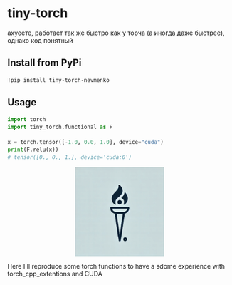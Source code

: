 # tiny-torch
ахуеете, работает так же быстро как у торча (а иногда даже быстрее), однако код понятный
## Install from PyPi
```sh
!pip install tiny-torch-nevmenko
```
## Usage
```python
import torch
import tiny_torch.functional as F

x = torch.tensor([-1.0, 0.0, 1.0], device="cuda")
print(F.relu(x))
# tensor([0., 0., 1.], device='cuda:0')
```


<div style="text-align: center;">
  <img src="/assets/tiny-torch.png" width="200" style="display: block; margin: 0 auto;" />
</div>

Here I'll reproduce some torch functions to have a sdome experience with torch_cpp_extentions and CUDA
